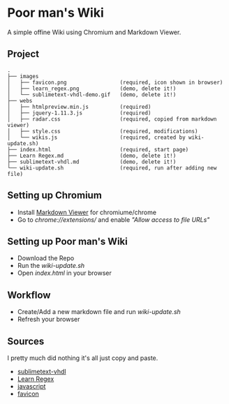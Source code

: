 # Poor man's Wiki

A simple offine Wiki using Chromium and Markdown Viewer.

## Project
```
.
├── images
│   ├── favicon.png                 (required, icon shown in browser)
│   ├── learn_regex.png             (demo, delete it!)
│   └── sublimetext-vhdl-demo.gif   (demo, delete it!)
├── webs
│   ├── htmlpreview.min.js          (required)
│   ├── jquery-1.11.3.js            (required)
│   ├── radar.css                   (required, copied from markdown viewer)
│   ├── style.css                   (required, modifications)
│   └── wikis.js                    (required, created by wiki-update.sh)
├── index.html                      (required, start page)
├── Learn Regex.md                  (demo, delete it!)
├── sublimetext-vhdl.md             (demo, delete it!)
└── wiki-update.sh                  (required, run after adding new file)
```

## Setting up Chromium

* Install [Markdown Viewer](https://chrome.google.com/webstore/detail/markdown-viewer/ckkdlimhmcjmikdlpkmbgfkaikojcbjk?utm_source=chrome-ntp-icon) for chromiume/chrome
* Go to *chrome://extensions/* and enable *"Allow access to file URLs"*


## Setting up Poor man's Wiki

* Download the Repo
* Run the  *wiki-update.sh*
* Open *index.html* in your browser

## Workflow

* Create/Add a new markdown file and run *wiki-update.sh*
* Refresh your browser

## Sources

I pretty much did nothing it's all just copy and paste.

* [sublimetext-vhdl](https://github.com/Remillard/VHDL-Mode)
* [Learn Regex](https://github.com/zeeshanu/learn-regex)
* [javascript](http://htmlpreview.github.io/?https://github.com/mattyork/fuzzy/blob/master/examples/wikipedia.html)
* [favicon](https://www.google.de/search?q=brain+icon&source=lnms&tbm=isch&sa=X&ved=0ahUKEwiDmbXXxq3YAhWJJ-wKHTrXAfYQ_AUICigB&biw=1362&bih=470)

